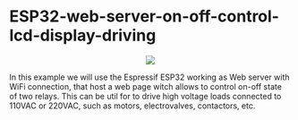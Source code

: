 # ESP32-web-server-on-off-control-lcd-display-driving
<p align=center>
<img src=images/ >
</p>
In this example we will use the Espressif ESP32 working as Web server with WiFi connection, that host a web page witch allows to control on-off state of two relays. This can be util for to drive high voltage loads connected to 110VAC or 220VAC, such as motors, electrovalves, contactors, etc.
